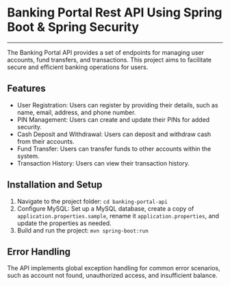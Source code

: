 # Banking Portal Rest API Using Spring Boot & Spring Security

***

The Banking Portal API provides a set of endpoints for managing user accounts, fund transfers, and transactions. This project aims to facilitate secure and efficient banking operations for users.

## Features


- User Registration: Users can register by providing their details, such as name, email, address, and phone number.
- PIN Management: Users can create and update their PINs for added security.
- Cash Deposit and Withdrawal: Users can deposit and withdraw cash from their accounts.
- Fund Transfer: Users can transfer funds to other accounts within the system.
- Transaction History: Users can view their transaction history.

## Installation and Setup

1. Navigate to the project folder: `cd banking-portal-api`
2. Configure MySQL: Set up a MySQL database, create a copy of `application.properties.sample`, rename it `application.properties`, and update the properties as needed.
3. Build and run the project: `mvn spring-boot:run`


## Error Handling

The API implements global exception handling for common error scenarios, such as account not found, unauthorized access, and insufficient balance.
